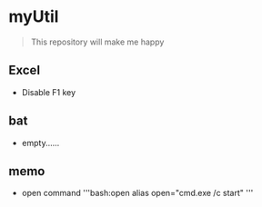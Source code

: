 # myUtil
> This repository will make me happy

## Excel
 - Disable F1 key

## bat
- empty......

## memo
- open command
'''bash:open
alias open="cmd.exe /c start"
'''